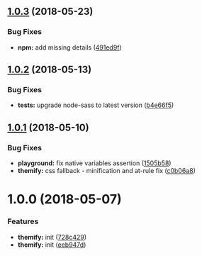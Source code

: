 <a name="1.0.3"></a>
## [1.0.3](https://github.com/datorama/themify/compare/v1.0.2...v1.0.3) (2018-05-23)


### Bug Fixes

* **npm:** add missing details ([491ed9f](https://github.com/datorama/themify/commit/491ed9f))

<a name="1.0.2"></a>
## [1.0.2](https://github.com/datorama/themify/compare/v1.0.1...v1.0.2) (2018-05-13)


### Bug Fixes

* **tests:** upgrade node-sass to latest version ([b4e66f5](https://github.com/datorama/themify/commit/b4e66f5))

<a name="1.0.1"></a>
## [1.0.1](https://github.com/datorama/themify/compare/v1.0.0...v1.0.1) (2018-05-10)


### Bug Fixes

* **playground:** fix native variables assertion ([1505b58](https://github.com/datorama/themify/commit/1505b58))
* **themify:** css fallback - minification and at-rule fix ([c0b06a8](https://github.com/datorama/themify/commit/c0b06a8))

<a name="1.0.0"></a>
# 1.0.0 (2018-05-07)


### Features

* **themify:** init ([728c429](https://github.com/datorama/themify/commit/728c429))
* **themify:** init ([eeb947d](https://github.com/datorama/themify/commit/eeb947d))
